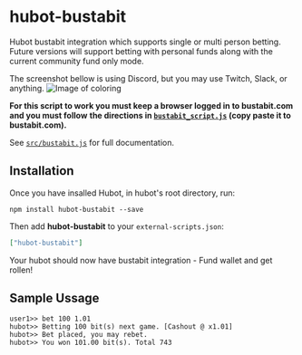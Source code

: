 # hubot-bustabit

Hubot bustabit integration which supports single or multi person betting.
Future versions will support betting with personal funds along with the 
current community fund only mode.

The screenshot bellow is using Discord, but you may use Twitch, Slack, or anything.
![Image of coloring](https://preview.ibb.co/hRh40m/Screen_Shot_2017_07_18_at_12_16_30_PM.png)

**For this script to work you must keep a browser logged in to bustabit.com and you must follow**
**the directions in [`bustabit_script.js`](bustabit_script.js) (copy paste it to bustabit.com).**

See [`src/bustabit.js`](src/bustabit.js) for full documentation.

## Installation

Once you have insalled Hubot, in hubot's root directory, run:

`npm install hubot-bustabit --save`

Then add **hubot-bustabit** to your `external-scripts.json`:

```json
["hubot-bustabit"]
```

Your hubot should now have bustabit integration - Fund wallet and get rollen!

## Sample Ussage

```
user1>> bet 100 1.01
hubot>> Betting 100 bit(s) next game. [Cashout @ x1.01]
hubot>> Bet placed, you may rebet.
hubot>> You won 101.00 bit(s). Total 743

```

